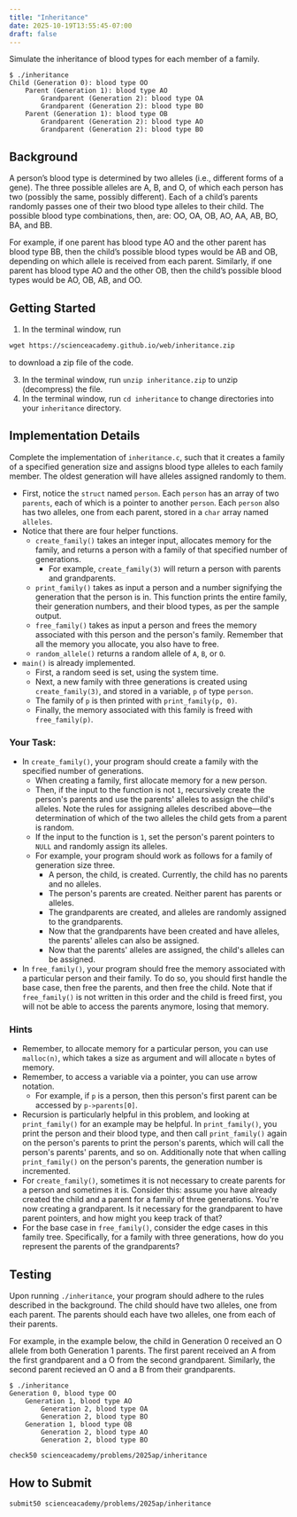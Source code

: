 ```yaml
---
title: "Inheritance"
date: 2025-10-19T13:55:45-07:00
draft: false
---
```

Simulate the inheritance of blood types for each member of a family.
<!--more-->

```
$ ./inheritance
Child (Generation 0): blood type OO
    Parent (Generation 1): blood type AO
        Grandparent (Generation 2): blood type OA
        Grandparent (Generation 2): blood type BO
    Parent (Generation 1): blood type OB
        Grandparent (Generation 2): blood type AO
        Grandparent (Generation 2): blood type BO
```

## Background

A person’s blood type is determined by two alleles (i.e., different forms of a gene). The three possible alleles are A, B, and O, of which each person has two (possibly the same, possibly different). Each of a child’s parents randomly passes one of their two blood type alleles to their child. The possible blood type combinations, then, are: OO, OA, OB, AO, AA, AB, BO, BA, and BB.

For example, if one parent has blood type AO and the other parent has blood type BB, then the child’s possible blood types would be AB and OB, depending on which allele is received from each parent. Similarly, if one parent has blood type AO and the other OB, then the child’s possible blood types would be AO, OB, AB, and OO.

## Getting Started

1. In the terminal window, run

```md
wget https://scienceacademy.github.io/web/inheritance.zip
```

 to download a zip file of the code.

3. In the terminal window, run `unzip inheritance.zip` to unzip (decompress) the file.
4. In the terminal window, run `cd inheritance` to change directories into your `inheritance` directory.

## Implementation Details

Complete the implementation of `inheritance.c`, such that it creates a family of a specified generation size and assigns blood type alleles to each family member. The oldest generation will have alleles assigned randomly to them.

* First, notice the `struct` named `person`. Each `person` has an array of two `parents`, each of which is a pointer to another `person`. Each `person` also has two alleles, one from each parent, stored in a `char` array named `alleles`.
* Notice that there are four helper functions.
  * `create_family()` takes an integer input, allocates memory for the family, and returns a person with a family of that specified number of generations.
    * For example, `create_family(3)` will return a person with parents and grandparents.
  * `print_family()` takes as input a person and a number signifying the generation that the person is in. This function prints the entire family, their generation numbers, and their blood types, as per the sample output.
  * `free_family()` takes as input a person and frees the memory associated with this person and the person's family. Remember that all the memory you allocate, you also have to free.
  * `random_allele()` returns a random allele of `A`, `B`, or `O`.
* `main()` is already implemented.
  * First, a random seed is set, using the system time.
  * Next, a new family with three generations is created using `create_family(3)`, and stored in a variable, `p` of type `person`.
  * The family of `p` is then printed with `print_family(p, 0)`.
  * Finally, the memory associated with this family is freed with `free_family(p)`.

### Your Task:

* In `create_family()`, your program should create a family with the specified number of generations.
  * When creating a family, first allocate memory for a new person.
  * Then, if the input to the function is not `1`, recursively create the person's parents and use the parents' alleles to assign the child's alleles. Note the rules for assigning alleles described above—the determination of which of the two alleles the child gets from a parent is random.
  * If the input to the function is `1`, set the person's parent pointers to `NULL` and randomly assign its alleles.
  * For example, your program should work as follows for a family of generation size three.
    * A person, the child, is created. Currently, the child has no parents and no alleles.
    * The person's parents are created. Neither parent has parents or alleles.
    * The grandparents are created, and alleles are randomly assigned to the grandparents.
    * Now that the grandparents have been created and have alleles, the parents' alleles can also be assigned.
    * Now that the parents' alleles are assigned, the child's alleles can be assigned.
* In `free_family()`, your program should free the memory associated with a particular person and their family. To do so, you should first handle the base case, then free the parents, and then free the child. Note that if `free_family()` is not written in this order and the child is freed first, you will not be able to access the parents anymore, losing that memory.

### Hints

* Remember, to allocate memory for a particular person, you can use `malloc(n)`, which takes a size as argument and will allocate `n` bytes of memory.
* Remember, to access a variable via a pointer, you can use arrow notation.
  * For example, if `p` is a person, then this person's first parent can be accessed by `p->parents[0]`.
* Recursion is particularly helpful in this problem, and looking at `print_family()` for an example may be helpful. In `print_family()`, you print the person and their blood type, and then call `print_family()` again on the person's parents to print the person's parents, which will call the person's parents' parents, and so on. Additionally note that when calling `print_family()` on the person's parents, the generation number is incremented.
* For `create_family()`, sometimes it is not necessary to create parents for a person and sometimes it is. Consider this: assume you have already created the child and a parent for a family of three generations. You're now creating a grandparent. Is it necessary for the grandparent to have parent pointers, and how might you keep track of that?
* For the base case in `free_family()`, consider the edge cases in this family tree. Specifically, for a family with three generations, how do you represent the parents of the grandparents?

## Testing

Upon running `./inheritance`, your program should adhere to the rules described in the background. The child should have two alleles, one from each parent. The parents should each have two alleles, one from each of their parents.

For example, in the example below, the child in Generation 0 received an O allele from both Generation 1 parents. The first parent received an A from the first grandparent and a O from the second grandparent. Similarly, the second parent recieved an O and a B from their grandparents.

```
$ ./inheritance
Generation 0, blood type OO
    Generation 1, blood type AO
        Generation 2, blood type OA
        Generation 2, blood type BO
    Generation 1, blood type OB
        Generation 2, blood type AO
        Generation 2, blood type BO

```

```md
check50 scienceacademy/problems/2025ap/inheritance
```

## How to Submit

```md
submit50 scienceacademy/problems/2025ap/inheritance
```



